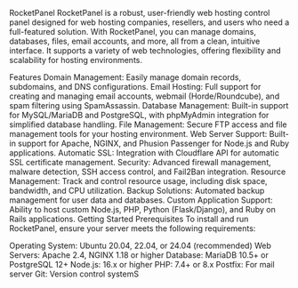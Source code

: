RocketPanel
RocketPanel is a robust, user-friendly web hosting control panel designed for web hosting companies, resellers, and users who need a full-featured solution. With RocketPanel, you can manage domains, databases, files, email accounts, and more, all from a clean, intuitive interface. It supports a variety of web technologies, offering flexibility and scalability for hosting environments.

Features
Domain Management: Easily manage domain records, subdomains, and DNS configurations.
Email Hosting: Full support for creating and managing email accounts, webmail (Horde/Roundcube), and spam filtering using SpamAssassin.
Database Management: Built-in support for MySQL/MariaDB and PostgreSQL, with phpMyAdmin integration for simplified database handling.
File Management: Secure FTP access and file management tools for your hosting environment.
Web Server Support: Built-in support for Apache, NGINX, and Phusion Passenger for Node.js and Ruby applications.
Automatic SSL: Integration with Cloudflare API for automatic SSL certificate management.
Security: Advanced firewall management, malware detection, SSH access control, and Fail2Ban integration.
Resource Management: Track and control resource usage, including disk space, bandwidth, and CPU utilization.
Backup Solutions: Automated backup management for user data and databases.
Custom Application Support: Ability to host custom Node.js, PHP, Python (Flask/Django), and Ruby on Rails applications.
Getting Started
Prerequisites
To install and run RocketPanel, ensure your server meets the following requirements:

Operating System: Ubuntu 20.04, 22.04, or 24.04 (recommended)
Web Servers: Apache 2.4, NGINX 1.18 or higher
Database: MariaDB 10.5+ or PostgreSQL 12+
Node.js: 16.x or higher
PHP: 7.4+ or 8.x
Postfix: For mail server
Git: Version control systemS